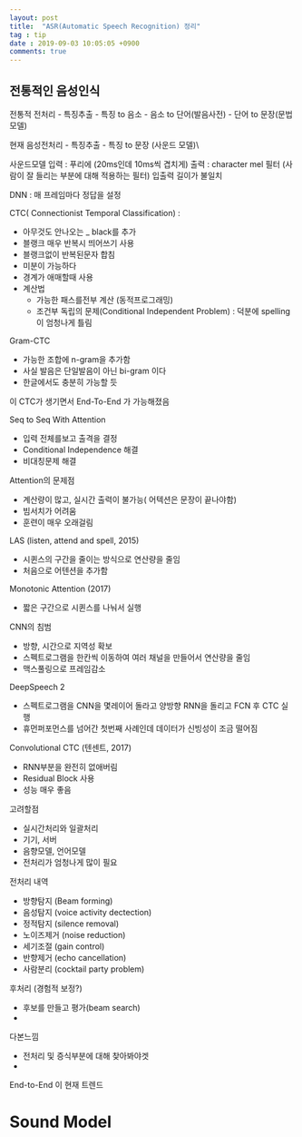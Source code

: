 ```yaml
---
layout: post
title:  "ASR(Automatic Speech Recognition) 정리"
tag : tip
date : 2019-09-03 10:05:05 +0900
comments: true
---
```



## 전통적인 음성인식
전통적
전처리 - 특징추출 - 특징 to 음소 - 음소 to 단어(발음사전) - 단어 to 문장(문법모델)

현재 
음성전처리 - 특징추출 - 특징 to 문장 (사운드 모델)\

사운드모델
입력 : 푸리에 (20ms인데 10ms씩 겹치게)
출력 : character
mel 필터 (사람이 잘 들리는 부분에 대해 적용하는 필터)
입출력 길이가 불일치

DNN : 매 프레임마다 정답을 설정


CTC( Connectionist Temporal Classification) : 
 - 아무것도 안나오는 _ black를 추가
 - 블랭크 매우 반복시 띄어쓰기 사용
 - 블랭크없이 반복된문자 합침
 - 미분이 가능하다
 - 경계가 애매할때 사용
 - 계산법
   - 가능한 패스를전부 계산 (동적프로그래밍)
   - 조건부 독립의 문제(Conditional Independent Problem) : 덕분에 spelling이 엄청나게 틀림

Gram-CTC
 - 가능한 조합에 n-gram을 추가함 
 - 사실 발음은 단일발음이 아닌 bi-gram 이다
 - 한글에서도 충분히 가능할 듯

이 CTC가 생기면서 End-To-End 가 가능해졌음

Seq to Seq With Attention
 - 입력 전체를보고 출격을 결정
 - Conditional Independence 해결
 - 비대칭문제 해결

Attention의 문제점
 - 계산량이 많고, 실시간 출력이 불가능( 어텍션은 문장이 끝나야함)
 - 빔서치가 어려움
 - 훈련이 매우 오래걸림

LAS (listen, attend and spell, 2015)
 - 시퀸스의 구간을 줄이는 방식으로 연산량을 줄임
 - 처음으로 어텐션을 추가함

Monotonic Attention (2017)
 - 짧은 구간으로 시퀸스를 나눠서 실행

CNN의 침범
 - 방향, 시간으로 지역성 확보
 - 스펙트로그램을 한칸씩 이동하여 여러 채널을 만들어서 연산량을 줄임
 - 맥스풀링으로 프레임감소

DeepSpeech 2
 - 스펙트로그램을 CNN을 몇레이어 돌라고 양방향 RNN을 돌리고 FCN 후 CTC 실행
 - 휴먼퍼포먼스를 넘어간 첫번째 사례인데 데이터가 신빙성이 조금 떨어짐

Convolutional CTC (텐센트, 2017)
 - RNN부분을 완전히 없애버림
 - Residual Block 사용
 - 성능 매우 좋음

고려할점
 - 실시간처리와 일괄처리
 - 기기, 서버
 - 음향모델, 언어모델
 - 전처리가 엄청나게 많이 필요

전처리 내역
 - 방향탐지 (Beam forming)
 - 음성탐지 (voice activity dectection)
 - 정적탐지 (silence removal)
 - 노이즈제거 (noise reduction)
 - 세기조절 (gain control)
 - 반향제거 (echo cancellation)
 - 사람분리 (cocktail party problem)

후처리 (경험적 보정?)
 - 후보를 만들고 평가(beam search)
 - 





다본느낌
 - 전처리 및 증식부분에 대해 찾아봐야겟
 - 







End-to-End 이 현재 트렌드

# Sound Model 



